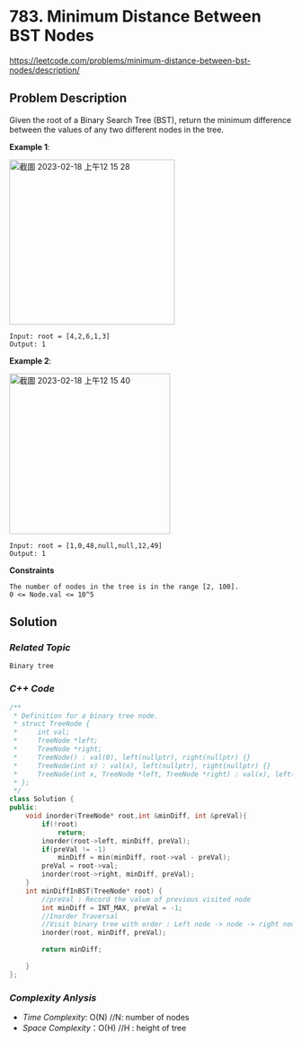 # 783. Minimum Distance Between BST Nodes
https://leetcode.com/problems/minimum-distance-between-bst-nodes/description/


## Problem Description

Given the root of a Binary Search Tree (BST), return the minimum difference between the values of any two different nodes in the tree.



**Example 1**:

<img width="294" alt="截圖 2023-02-18 上午12 15 28" src="https://user-images.githubusercontent.com/18256877/219706895-d85c21de-2b44-482a-a96d-008b5a624b39.png">

```
Input: root = [4,2,6,1,3]
Output: 1
```
**Example 2**:

<img width="286" alt="截圖 2023-02-18 上午12 15 40" src="https://user-images.githubusercontent.com/18256877/219708920-33d43930-5a74-4b81-bb6f-f3ec25f4efb1.png">

```
Input: root = [1,0,48,null,null,12,49]
Output: 1
```

**Constraints**
```
The number of nodes in the tree is in the range [2, 100].
0 <= Node.val <= 10^5
```

## Solution

### _Related Topic_
    Binary tree

### _C++ Code_
```cpp
/**
 * Definition for a binary tree node.
 * struct TreeNode {
 *     int val;
 *     TreeNode *left;
 *     TreeNode *right;
 *     TreeNode() : val(0), left(nullptr), right(nullptr) {}
 *     TreeNode(int x) : val(x), left(nullptr), right(nullptr) {}
 *     TreeNode(int x, TreeNode *left, TreeNode *right) : val(x), left(left), right(right) {}
 * };
 */
class Solution {
public:
    void inorder(TreeNode* root,int &minDiff, int &preVal){
        if(!root)
            return;
        inorder(root->left, minDiff, preVal);
        if(preVal != -1)
            minDiff = min(minDiff, root->val - preVal);
        preVal = root->val;
        inorder(root->right, minDiff, preVal);
    }
    int minDiffInBST(TreeNode* root) {
        //preVal : Record the value of previous visited node
        int minDiff = INT_MAX, preVal = -1;
        //Inorder Traversal
        //Visit binary tree with order : Left node -> node -> right node
        inorder(root, minDiff, preVal);
        
        return minDiff;
        
    }
};
```

### _Complexity Anlysis_
- _Time Complexity_: O(N)  //N: number of nodes
- _Space Complexity_：O(H) //H : height of tree
